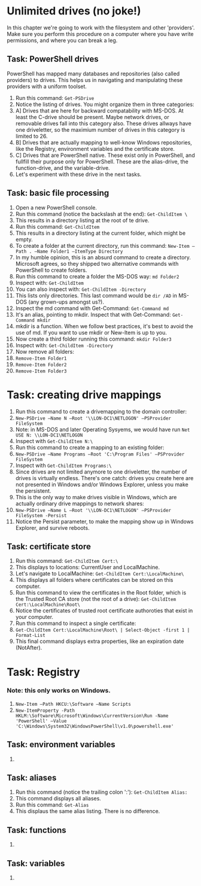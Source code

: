 # Unlimited drives (no joke!)
In this chapter we're going to work with the filesystem and other 'providers'. Make sure you perform this procedure on a computer where you have write permissions, and where you can break a leg.

## Task: PowerShell drives
PowerShell has mapped many databases and repositories (also called providers) to drives. This helps us in navigating and manipulating these providers with a uniform toolset.
1. Run this command: ```Get-PSDrive```
1. Notice the listing of drives. You might organize them in three categories:
1. A] Drives that are here for backward compatability with MS-DOS. At least the C-drive should be present. Maybe network drives, or removable drives fall into this category also. These drives allways have one driveletter, so the maximium number of drives in this category is limited to 26.
1. B] Drives that are actually mapping to well-know Windows repositories, like the Registry, environment variables and the certificate store.
1. C] Drives that are PowerShell native. These exist only in PowerShell, and fullfill their purpose only for PowerShell. These are the alias-drive, the function-drive, and the variable-drive.
1. Let's experiment with these drive in the next tasks.


## Task: basic file processing
1. Open a new PowerShell console.
1. Run this command (notice the backslash at the end): ```Get-ChildItem \```
1. This results in a directory listing at the root of te drive.
1. Run this command: ```Get-ChildItem```
1. This results in a directory listing at the current folder, which might be empty.
1. To create a folder at the current directory, run this command: ```New-Item –Path . –Name Folder1 –ItemType Directory```
1. In my humble opinion, this is an absurd command to create a directory. Microsoft agrees, so they shipped two alternative commands with PowerShell to create folders.
1. Run this command to create a folder the MS-DOS way: ```md Folder2```
1. Inspect with: ```Get-ChildItem```
1. You can also inspect with: ```Get-ChildItem -Directory```
1. This lists only directories. This last command would be ```dir /AD``` in MS-DOS (any grown-ups amongst us?).
1. Inspect the md command with Get-Command: ```Get-Command md```
1. It's an alias, pointing to mkdir. Inspect that with Get-Command: ```Get-Command mkdir```
1. mkdir is a function. When we follow best practices, it's best to avoid the use of md. If you want to use mkdir or New-Item is up to you.
1. Now create a third folder running this command: ```mkdir Folder3```
1. Inspect with: ```Get-ChildItem -Directory```
1. Now remove all folders:
1. ```Remove-Item Folder1```
1. ```Remove-Item Folder2```
1. ```Remove-Item Folder3```


# Task: creating drive mappings
1. Run this command to create a drivemapping to the domain controller:
1. ```New-PSDrive –Name N –Root '\\LON-DC1\NETLOGON' –PSProvider FileSystem```
1. Note: in MS-DOS and later Operating Sysyems, we would have run ```Net USE N: \\LON-DC1\NETLOGON```
1. Inspect with ```Get-ChildItem N:\```
1. Run this command to create a mapping to an existing folder:
1. ```New-PSDrive –Name Programs –Root 'C:\Program Files' –PSProvider FileSystem```
1. Inspect with ```Get-ChildItem Programs:\```
1. Since drives are not limited anymore to one driveletter, the number of drives is virtually endless. There's one catch: drives you create here are not presented in Windows and/or Windows Explorer, unless you make the persistent.
1. This is the only way to make drives visible in Windows, which are actually ordinary drive mappings to network shares:
1. ```New-PSDrive –Name L –Root '\\LON-DC1\NETLOGON' –PSProvider FileSystem -Persist```
1. Notice the Persist parameter, to make the mapping show up in Windows Explorer, and survive reboots.


## Task: certificate store
1. Run this command: ```Get-ChildItem Cert:\```
1. This displays to locations: CurrentUser and LocalMachine.
1. Let's navigate to LocalMachine: ```Get-ChildItem Cert:\LocalMachine\```
1. This displays all folders where certificates can be stored on this computer.
1. Run this command to view the certificates in the Root folder, which is the Trusted Root CA store (not the root of a drive): ```Get-ChildItem Cert:\LocalMachine\Root\```
1. Notice the certificates of trusted root certificate authoroties that exist in your computer.
1. Run this command to inspect a single certificate:
1. ```Get-ChildItem Cert:\LocalMachine\Root\ | Select-Object -first 1 |  Format-List```
1. This final command displays extra properties, like an expiration date (NotAfter).


# Task: Registry
### Note: this only works on Windows.
1. ```New-Item –Path HKCU:\Software –Name Scripts```
1. ```New-ItemProperty -Path HKLM:\Software\Microsoft\Windows\CurrentVersion\Run -Name 'PowerShell' –Value 'C:\Windows\System32\WindowsPowerShell\v1.0\powershell.exe'```


## Task: environment variables
1. 


## Task: aliases
1. Run this command (notice the trailing colon ':'): ```Get-ChildItem Alias:```
1. This command displays all aliases.
1. Run this command: ```Get-Alias```
1. This displaus the same alias listing. There is no difference.

## Task: functions
1.


## Task: variables
1. 



